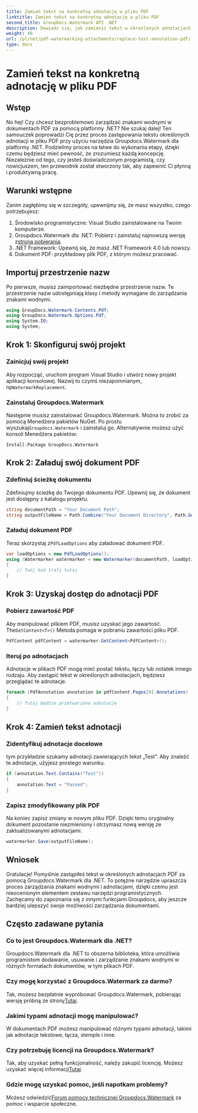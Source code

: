 ```yaml
---
title: Zamień tekst na konkretną adnotację w pliku PDF
linktitle: Zamień tekst na konkretną adnotację w pliku PDF
second_title: GroupDocs.Watermark API .NET
description: Dowiedz się, jak zamienić tekst w określonych adnotacjach PDF za pomocą Groupdocs.Watermark dla .NET, korzystając z tego wszechstronnego samouczka krok po kroku.
weight: 40
url: /pl/net/pdf-watermarking-attachments/replace-text-annotation-pdf/
type: docs
---
```

# Zamień tekst na konkretną adnotację w pliku PDF

## Wstęp
No hej! Czy chcesz bezproblemowo zarządzać znakami wodnymi w dokumentach PDF za pomocą platformy .NET? Nie szukaj dalej! Ten samouczek poprowadzi Cię przez proces zastępowania tekstu określonych adnotacji w pliku PDF przy użyciu narzędzia Groupdocs.Watermark dla platformy .NET. Podzielimy proces na łatwe do wykonania etapy, dzięki czemu będziesz mieć pewność, że zrozumiesz każdą koncepcję. Niezależnie od tego, czy jesteś doświadczonym programistą, czy nowicjuszem, ten przewodnik został stworzony tak, aby zapewnić Ci płynną i produktywną pracę.
## Warunki wstępne
Zanim zagłębimy się w szczegóły, upewnijmy się, że masz wszystko, czego potrzebujesz:
1. Środowisko programistyczne: Visual Studio zainstalowane na Twoim komputerze.
2.  Groupdocs.Watermark dla .NET: Pobierz i zainstaluj najnowszą wersję z[strona pobierania](https://releases.groupdocs.com/Watermark/net/).
3. .NET Framework: Upewnij się, że masz .NET Framework 4.0 lub nowszy.
4. Dokument PDF: przykładowy plik PDF, z którym możesz pracować.
## Importuj przestrzenie nazw
Po pierwsze, musisz zaimportować niezbędne przestrzenie nazw. Te przestrzenie nazw udostępniają klasy i metody wymagane do zarządzania znakami wodnymi.
```csharp
using GroupDocs.Watermark.Contents.Pdf;
using GroupDocs.Watermark.Options.Pdf;
using System.IO;
using System;
```
## Krok 1: Skonfiguruj swój projekt
### Zainicjuj swój projekt
Aby rozpocząć, uruchom program Visual Studio i utwórz nowy projekt aplikacji konsolowej. Nazwij to czymś niezapomnianym, np`WatermarkReplacement`.
### Zainstaluj Groupdocs.Watermark
 Następnie musisz zainstalować Groupdocs.Watermark. Można to zrobić za pomocą Menedżera pakietów NuGet. Po prostu wyszukaj`Groupdocs.Watermark` i zainstaluj go. Alternatywnie możesz użyć konsoli Menedżera pakietów:
```shell
Install-Package GroupDocs.Watermark
```
## Krok 2: Załaduj swój dokument PDF
### Zdefiniuj ścieżkę dokumentu
Zdefiniujmy ścieżkę do Twojego dokumentu PDF. Upewnij się, że dokument jest dostępny z katalogu projektu.
```csharp
string documentPath = "Your Document Path";
string outputFileName = Path.Combine("Your Document Directory", Path.GetFileName(documentPath));
```
### Załaduj dokument PDF
 Teraz skorzystaj z`PdfLoadOptions` aby załadować dokument PDF.
```csharp
var loadOptions = new PdfLoadOptions();
using (Watermarker watermarker = new Watermarker(documentPath, loadOptions))
{
    // Twój kod trafi tutaj
}
```
## Krok 3: Uzyskaj dostęp do adnotacji PDF
### Pobierz zawartość PDF
 Aby manipulować plikiem PDF, musisz uzyskać jego zawartość. The`GetContent<T>()` Metoda pomaga w pobraniu zawartości pliku PDF.
```csharp
PdfContent pdfContent = watermarker.GetContent<PdfContent>();
```
### Iteruj po adnotacjach
Adnotacje w plikach PDF mogą mieć postać tekstu, łączy lub notatek innego rodzaju. Aby zastąpić tekst w określonych adnotacjach, będziesz przeglądać te adnotacje.
```csharp
foreach (PdfAnnotation annotation in pdfContent.Pages[0].Annotations)
{
    // Tutaj będzie przetwarzane adnotacje
}
```
## Krok 4: Zamień tekst adnotacji
### Zidentyfikuj adnotacje docelowe
tym przykładzie szukamy adnotacji zawierających tekst „Test”. Aby znaleźć te adnotacje, użyjesz prostego warunku.
```csharp
if (annotation.Text.Contains("Test"))
{
    annotation.Text = "Passed";
}
```
### Zapisz zmodyfikowany plik PDF
Na koniec zapisz zmiany w nowym pliku PDF. Dzięki temu oryginalny dokument pozostanie niezmieniony i otrzymasz nową wersję ze zaktualizowanymi adnotacjami.
```csharp
watermarker.Save(outputFileName);
```

## Wniosek
Gratulacje! Pomyślnie zastąpiłeś tekst w określonych adnotacjach PDF za pomocą Groupdocs.Watermark dla .NET. To potężne narzędzie upraszcza proces zarządzania znakami wodnymi i adnotacjami, dzięki czemu jest nieocenionym elementem zestawu narzędzi programistycznych. Zachęcamy do zapoznania się z innymi funkcjami Groupdocs, aby jeszcze bardziej ulepszyć swoje możliwości zarządzania dokumentami.
## Często zadawane pytania
### Co to jest Groupdocs.Watermark dla .NET?
Groupdocs.Watermark dla .NET to obszerna biblioteka, która umożliwia programistom dodawanie, usuwanie i zarządzanie znakami wodnymi w różnych formatach dokumentów, w tym plikach PDF.
### Czy mogę korzystać z Groupdocs.Watermark za darmo?
 Tak, możesz bezpłatnie wypróbować Groupdocs.Watermark, pobierając wersję próbną ze strony[Tutaj](https://releases.groupdocs.com/).
### Jakimi typami adnotacji mogę manipulować?
W dokumentach PDF możesz manipulować różnymi typami adnotacji, takimi jak adnotacje tekstowe, łącza, stemple i inne.
### Czy potrzebuję licencji na Groupdocs.Watermark?
 Tak, aby uzyskać pełną funkcjonalność, należy zakupić licencję. Możesz uzyskać więcej informacji[Tutaj](https://purchase.groupdocs.com/buy).
### Gdzie mogę uzyskać pomoc, jeśli napotkam problemy?
 Możesz odwiedzić[Forum pomocy technicznej Groupdocs.Watermark](https://forum.groupdocs.com/c/watermark/19) za pomoc i wsparcie społeczne.